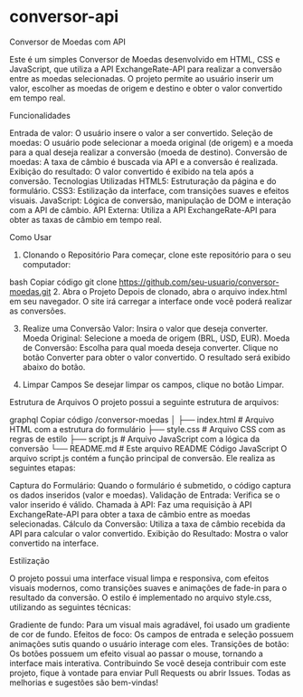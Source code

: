 # conversor-api
Conversor de Moedas com API

Este é um simples Conversor de Moedas desenvolvido em HTML, CSS e JavaScript, que utiliza a API ExchangeRate-API para realizar a conversão entre as moedas selecionadas. O projeto permite ao usuário inserir um valor, escolher as moedas de origem e destino e obter o valor convertido em tempo real.

Funcionalidades

Entrada de valor: O usuário insere o valor a ser convertido.
Seleção de moedas: O usuário pode selecionar a moeda original (de origem) e a moeda para a qual deseja realizar a conversão (moeda de destino).
Conversão de moedas: A taxa de câmbio é buscada via API e a conversão é realizada.
Exibição do resultado: O valor convertido é exibido na tela após a conversão.
Tecnologias Utilizadas
HTML5: Estruturação da página e do formulário.
CSS3: Estilização da interface, com transições suaves e efeitos visuais.
JavaScript: Lógica de conversão, manipulação de DOM e interação com a API de câmbio.
API Externa: Utiliza a API ExchangeRate-API para obter as taxas de câmbio em tempo real.

Como Usar

1. Clonando o Repositório
Para começar, clone este repositório para o seu computador:

bash
Copiar código
git clone https://github.com/seu-usuario/conversor-moedas.git
2. Abra o Projeto
Depois de clonado, abra o arquivo index.html em seu navegador. O site irá carregar a interface onde você poderá realizar as conversões.

3. Realize uma Conversão
Valor: Insira o valor que deseja converter.
Moeda Original: Selecione a moeda de origem (BRL, USD, EUR).
Moeda de Conversão: Escolha para qual moeda deseja converter.
Clique no botão Converter para obter o valor convertido. O resultado será exibido abaixo do botão.

4. Limpar Campos
Se desejar limpar os campos, clique no botão Limpar.

Estrutura de Arquivos
O projeto possui a seguinte estrutura de arquivos:

graphql
Copiar código
/conversor-moedas
│
├── index.html       # Arquivo HTML com a estrutura do formulário
├── style.css        # Arquivo CSS com as regras de estilo
├── script.js        # Arquivo JavaScript com a lógica da conversão
└── README.md        # Este arquivo README
Código JavaScript
O arquivo script.js contém a função principal de conversão. Ele realiza as seguintes etapas:

Captura do Formulário: Quando o formulário é submetido, o código captura os dados inseridos (valor e moedas).
Validação de Entrada: Verifica se o valor inserido é válido.
Chamada à API: Faz uma requisição à API ExchangeRate-API para obter a taxa de câmbio entre as moedas selecionadas.
Cálculo da Conversão: Utiliza a taxa de câmbio recebida da API para calcular o valor convertido.
Exibição do Resultado: Mostra o valor convertido na interface.

Estilização

O projeto possui uma interface visual limpa e responsiva, com efeitos visuais modernos, como transições suaves e animações de fade-in para o resultado da conversão. O estilo é implementado no arquivo style.css, utilizando as seguintes técnicas:

Gradiente de fundo: Para um visual mais agradável, foi usado um gradiente de cor de fundo.
Efeitos de foco: Os campos de entrada e seleção possuem animações sutis quando o usuário interage com eles.
Transições de botão: Os botões possuem um efeito visual ao passar o mouse, tornando a interface mais interativa.
Contribuindo
Se você deseja contribuir com este projeto, fique à vontade para enviar Pull Requests ou abrir Issues. Todas as melhorias e sugestões são bem-vindas!

